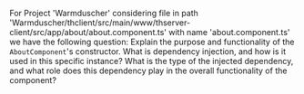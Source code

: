 For Project 'Warmduscher' considering file in path 'Warmduscher/thclient/src/main/www/thserver-client/src/app/about/about.component.ts' with name 'about.component.ts' we have the following question: 
Explain the purpose and functionality of the `AboutComponent`'s constructor. What is dependency injection, and how is it used in this specific instance? What is the type of the injected dependency, and what role does this dependency play in the overall functionality of the component?